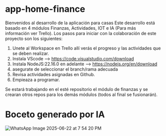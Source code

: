 # app-home-finance

Bienvenidos al desarrollo de la aplicación para casas Este desarrollo está basado en 4 módulos Finanzas, Actividades, IOT e IA (Para más información ver Trello). Los pasos para iniciar con la colaboración de este proyecto son los siguientes:

1. Unete al Workspace en Trello allí verás el progreso y las actividades que se deben realizar.
3. Instala VScode --> https://code.visualstudio.com/download
4. Instala NodeJS:22.16.0 en adelante --> https://nodejs.org/en/download
5. asegurate de seleccionar el branch/rama adecuada
6. Revisa actividades asignadas en Github.
7. Empieaza a programar.

Se estará trabajando en el esté repositorio el módulo de finanzas y se crearan otros repos para los demás módulos (todos al final se fusionarán).

# Boceto generado por IA
![WhatsApp Image 2025-06-22 at 7 54 20 PM](https://github.com/user-attachments/assets/b047240b-f078-48b6-aa1d-5659a2721f2b)
